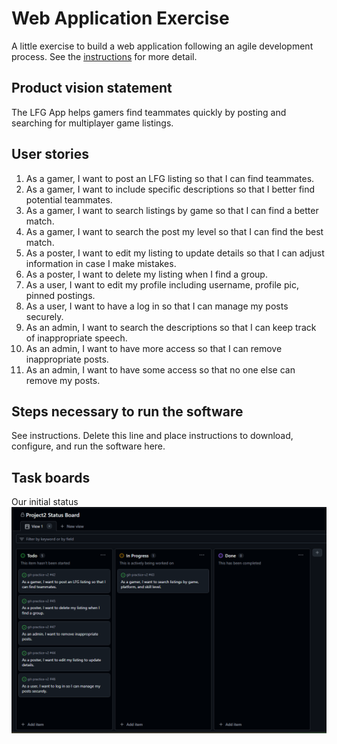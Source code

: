 # Web Application Exercise

A little exercise to build a web application following an agile development process. See the [instructions](instructions.md) for more detail.

## Product vision statement

The LFG App helps gamers find teammates quickly by posting and searching for multiplayer game listings.

## User stories

1. As a gamer, I want to post an LFG listing so that I can find teammates.
2. As a gamer, I want to include specific descriptions so that I better find potential teammates.
3. As a gamer, I want to search listings by game so that I can find a better match.
4. As a gamer, I want to search the post my level so that I can find the best match.
6. As a poster, I want to edit my listing to update details so that I can adjust information in case I make mistakes.
7. As a poster, I want to delete my listing when I find a group.
8. As a user, I want to edit my profile including username, profile pic, pinned postings.
9. As a user, I want to have a log in so that I can manage my posts securely.
10. As an admin, I want to search the descriptions so that I can keep track of inappropriate speech. 
11. As an admin, I want to have more access so that I can remove inappropriate posts.
12. As an admin, I want to have some access so that no one else can remove my posts.

## Steps necessary to run the software

See instructions. Delete this line and place instructions to download, configure, and run the software here.

## Task boards
Our initial status
![示例图片](images/pic1.png)
